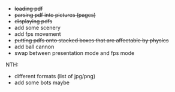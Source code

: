  * ~~loading pdf~~
 * ~~parsing pdf into pictures (pages)~~
 * ~~displaying pdfs~~
 * add some scenery
 * add fps movement
 * ~~putting pdfs onto stacked boxes that are affectable by physics~~
 * add ball cannon
 * swap between presentation mode and fps mode
 
 NTH:
 * different formats (list of jpg/png)
 * add some bots maybe
